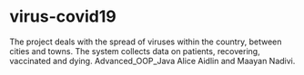 # virus-covid19
The project deals with the spread of viruses within the country, between cities and towns. The system collects data on patients, recovering, vaccinated and dying.
Advanced_OOP_Java
Alice Aidlin and Maayan Nadivi.
